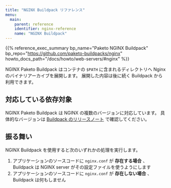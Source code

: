```yaml
---
title: "NGINX Buildpack リファレンス"
menu:
  main:
    parent: reference
    identifier: nginx-reference
    name: "NGINX Buildpack"
---
```


{{% reference_exec_summary bp_name="Paketo NGINX Buildpack" bp_repo="https://github.com/paketo-buildpacks/nginx" howto_docs_path="/docs/howto/web-servers/#nginx" %}}

<!-- The NGINX Paketo Buildpack supports the installation of the NGINX binary distribution onto
the `$PATH` inside a container. This makes it available to subsequent
buildpacks. -->
NGINX Paketo Buildpack はコンテナの `$PATH` に含まれるディレクトリへ Nginx のバイナリアーカイブを展開します。
展開した内容は後に続く Buildpack から利用できます。

## 対応している依存対象

<!-- The NGINX Paketo Buildpack supports several versions of NGINX.
For more details on the specific versions supported in a given buildpack
version, see the [release notes](https://github.com/paketo-buildpacks/nginx/releases). -->
NGINX Paketo Buildpack は NGINX の複数のバージョンに対応しています。
具体的なバージョンは [Buildpack のリリースノート](https://github.com/paketo-buildpacks/nginx/releases) で確認してください。

## 振る舞い
<!-- When the NGINX Buildpack participates in a build, it will contribute in one of two ways: -->
NGINX Buildpack を使用すると次のいずれかの処理を実行します。

<!-- 1. When an `nginx.conf` file **is present** in your app's source code, the
   buildpack will set up an NGINX server with that config.

1. When the `nginx.conf` **is not present** in the app's source code, the
   buildpack simply provides the NGINX dependency to subsequent buildpacks
   without actually setting up a server. -->
1. アプリケーションのソースコードに `nginx.conf` が **存在する場合** 、Buildpack は NGINX server がその設定ファイルを使うようにします
2. アプリケーションのソースコードに `nginx.conf` が **存在しない場合** 、Buildpack は何もしません
